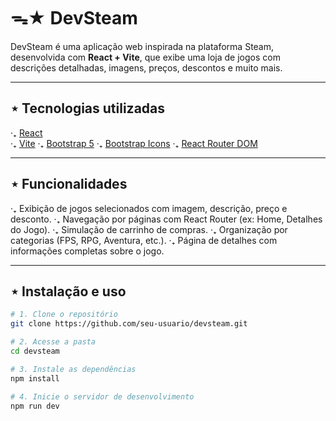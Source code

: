 # ᯓ★ DevSteam

DevSteam é uma aplicação web inspirada na plataforma Steam, desenvolvida com **React + Vite**, que exibe uma loja de jogos com descrições detalhadas, imagens, preços, descontos e muito mais.

---

## ⋆ Tecnologias utilizadas

‧₊ [React](https://reactjs.org/) <br />
‧₊ [Vite](https://vitejs.dev/)
‧₊ [Bootstrap 5](https://getbootstrap.com/)
‧₊ [Bootstrap Icons](https://icons.getbootstrap.com/)
‧₊ [React Router DOM](https://reactrouter.com/)

---

## ⋆ Funcionalidades

‧₊ Exibição de jogos selecionados com imagem, descrição, preço e desconto.
‧₊ Navegação por páginas com React Router (ex: Home, Detalhes do Jogo).
‧₊ Simulação de carrinho de compras.
‧₊ Organização por categorias (FPS, RPG, Aventura, etc.).
‧₊ Página de detalhes com informações completas sobre o jogo.

---

## ⋆ Instalação e uso

```bash
# 1. Clone o repositório
git clone https://github.com/seu-usuario/devsteam.git

# 2. Acesse a pasta
cd devsteam

# 3. Instale as dependências
npm install

# 4. Inicie o servidor de desenvolvimento
npm run dev
```
